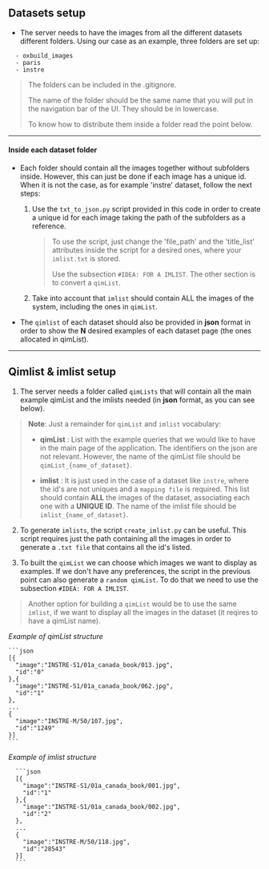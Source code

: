 ## **Datasets setup**

* The server needs to have the images from all the different datasets different folders.
Using our case as an example, three folders are set up:
```
  - oxbuild_images
  - paris
  - instre
```
> The folders can be included in the .gitignore.
>
> The name of the folder should be the same name that you will put in the navigation
bar of the UI. They should be in lowercase.
>
> To know how to distribute them inside a folder read the point below.  

---

#### **Inside each dataset folder**

* Each folder should contain all the images together without subfolders inside.
However, this can just be done if each image has a unique id. When it is not the
case, as for example 'instre' dataset, follow the next steps:

  1. Use the `txt_to_json.py` script provided in this code in order to create a
   unique id for each image taking the path of the subfolders as a reference.

      > To use the script, just change the 'file_path' and the 'title_list' attributes
      inside the script for a desired ones, where your `imlist.txt` is stored.
      >
      > Use the subsection `#IDEA: FOR A IMLIST`. The other section is to convert
      a `qimList`.

  2. Take into account that `imlist` should contain ALL the images of the system,
  including the ones in `qimList`.

* The `qimlist` of each dataset should also be provided in **json** format in order
to show the **N** desired examples of each dataset page (the ones allocated in qimList).

----

## **Qimlist & imlist setup**

1. The server needs a folder called `qimLists` that will contain all the main example qimList
and the imlists needed (in **json** format, as you can see below).

  > **Note**: Just a remainder for `qimList` and `imlist` vocabulary:
  >
  >   * **qimList** :  List with the example queries that we would like to have in the main
      page of the application. The identifiers on the json are not relevant. However, the name
      of the qimList file should be `qimList_{name_of_dataset}`.
  >
  >   * **imlist** : It is just used in the case of a dataset like `instre`, where the id's are
      not uniques and a `mapping file` is required. This list should contain **ALL** the
      images of the dataset, associating each one with a **UNIQUE ID**. The name
      of the imlist file should be `imlist_{name_of_dataset}`.


2. To generate `imlists`, the script `create_imlist.py` can be useful. This script
requires just the path containing all the images in order to generate a `.txt file`
that contains all the id's listed.

3. To built the `qimList` we can choose which images we want to display as examples.
If we don't have any preferences, the script in the previous point can also generate
 a `random qimList`. To do that we need to use the subsection `#IDEA: FOR A IMLIST`.

> Another option for building a `qimList` would be to use the same `imlist`, if we
 want to display all the images in the dataset (it reqires to have a qimList name).

_Example of qimList structure_

    ```json
    [{
      "image":"INSTRE-S1/01a_canada_book/013.jpg",
      "id":"0"
    },{
      "image":"INSTRE-S1/01a_canada_book/062.jpg",
      "id":"1"
    },
    ...
    {
      "image":"INSTRE-M/50/107.jpg",
      "id":"1249"
    }]
    ```

  _Example of imlist structure_

      ```json
      [{
        "image":"INSTRE-S1/01a_canada_book/001.jpg",
        "id":"1"
      },{
        "image":"INSTRE-S1/01a_canada_book/002.jpg",
        "id":"2"
      },
      ...
      {
        "image":"INSTRE-M/50/118.jpg",
        "id":"28543"
      }]
      ```
